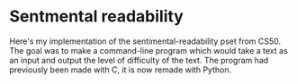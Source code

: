 # Sentmental readability

Here's my implementation of the sentimental-readability pset from CS50. The goal was to make a command-line program which would take a text as an input and output the level of difficulty of the text. The program had previously been made with C, it is now remade with Python.
